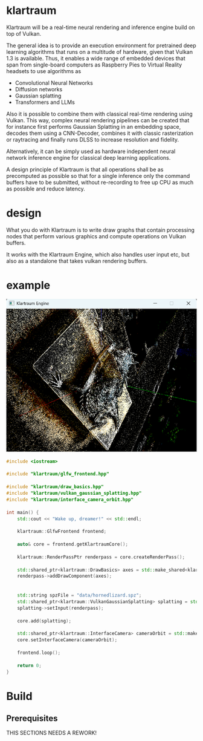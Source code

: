 # klartraum
Klartraum will be a real-time neural rendering and inference engine build on top of Vulkan.

The general idea is to provide an execution environment for pretrained deep learning algorithms that runs on a multitude of hardware, given that Vulkan 1.3 is available. Thus, it enables a wide range of embedded devices that span from single-board computers as Raspberry Pies to Virtual Reality headsets to use algorithms as
* Convolutional Neural Networks
* Diffusion networks
* Gaussian splatting
* Transformers and LLMs

Also it is possible to combine them with classical real-time rendering using Vulkan. This way, complex neural rendering pipelines can be created that for instance first performs Gaussian Splatting in an embedding space, decodes them using a CNN-Decoder, combines it with classic rasterization or raytracing and finally runs DLSS to increase resolution and fidelity. 

Alternatively, it can be simply used as hardware independent neural network inference engine for classical deep learning applications.

A design principle of Klartraum is that all operations shall be as precomputed as possible so that for a single inference only the command buffers have to be submitted, without re-recording to free up CPU as much as possible and reduce latency.

# design

What you do with Klartraum is to write draw graphs that contain processing nodes that perform various graphics and compute operations on Vulkan buffers.

It works with the Klartraum Engine, which also handles user input etc, but also as a standalone that takes vulkan rendering
buffers.

# example

![Screenshot](docs/screenshot.png)

```cpp
#include <iostream>

#include "klartraum/glfw_frontend.hpp"

#include "klartraum/draw_basics.hpp"
#include "klartraum/vulkan_gaussian_splatting.hpp"
#include "klartraum/interface_camera_orbit.hpp"

int main() {
    std::cout << "Wake up, dreamer!" << std::endl;

    klartraum::GlfwFrontend frontend;

    auto& core = frontend.getKlartraumCore();

    klartraum::RenderPassPtr renderpass = core.createRenderPass();

    std::shared_ptr<klartraum::DrawBasics> axes = std::make_shared<klartraum::DrawBasics>(klartraum::DrawBasicsType::Axes);
    renderpass->addDrawComponent(axes);

    
    std::string spzFile = "data/hornedlizard.spz";
    std::shared_ptr<klartraum::VulkanGaussianSplatting> splatting = std::make_shared<klartraum::VulkanGaussianSplatting>(spzFile);
    splatting->setInput(renderpass);
    
    core.add(splatting);

    std::shared_ptr<klartraum::InterfaceCamera> cameraOrbit = std::make_shared<klartraum::InterfaceCameraOrbit>(klartraum::InterfaceCameraOrbit::UpDirection::Y);
    core.setInterfaceCamera(cameraOrbit);

    frontend.loop();

    return 0;
}
```
# Build
## Prerequisites
THIS SECTIONS NEEDS A REWORK!


